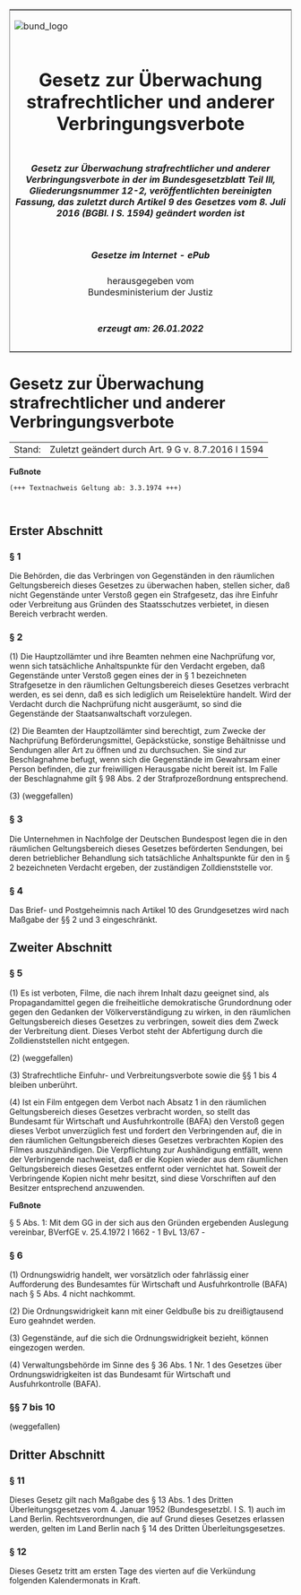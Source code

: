 <span id="DECKBLATT.html"></span>

<table border="0" frame="border" width="100%">

<tr valign="top">

<td align="left">

![bund\_logo](BfJ_2021_Web_de_de.gif)

</td>

<td align="right">

 

</td>

</tr>

<tr align="center" valign="middle">

<td colspan="2">

# Gesetz zur Überwachung strafrechtlicher und anderer Verbringungsverbote

</td>

</tr>

<tr align="center" valign="middle">

<td colspan="2">

##### Gesetz zur Überwachung strafrechtlicher und anderer Verbringungsverbote in der im Bundesgesetzblatt Teil III, Gliederungsnummer 12-2, veröffentlichten bereinigten Fassung, das zuletzt durch Artikel 9 des Gesetzes vom 8. Juli 2016 (BGBl. I S. 1594) geändert worden ist

</td>

</tr>

<tr align="center" valign="middle">

<td colspan="2">

  
  

##### Gesetze im Internet - ePub  
  
herausgegeben vom  
Bundesministerium der Justiz

</td>

</tr>

<tr align="center" valign="bottom">

<td colspan="2">

  
  

##### erzeugt am: 26.01.2022

</td>

</tr>

</table>

<span id="BJNR006070961.html"></span>

# Gesetz zur Überwachung strafrechtlicher und anderer Verbringungsverbote

<div>

<div class="jnhtml">

|        |                                                    |
| ------ | -------------------------------------------------- |
| Stand: | Zuletzt geändert durch Art. 9 G v. 8.7.2016 I 1594 |

</div>

</div>

<div>

  
**Fußnote**

<div class="jnhtml">

<div>

<div class="jurAbsatz">

  

``` 
(+++ Textnachweis Geltung ab: 3.3.1974 +++)

 
```

</div>

</div>

</div>

</div>

<span id="BJNR006070961BJNG000100311.html"></span>

## Erster Abschnitt  

<span id="BJNR006070961BJNE000400311.html"></span>

### § 1  

<div>

<div class="jnhtml">

<div>

<div class="jurAbsatz">

Die Behörden, die das Verbringen von Gegenständen in den räumlichen
Geltungsbereich dieses Gesetzes zu überwachen haben, stellen sicher, daß
nicht Gegenstände unter Verstoß gegen ein Strafgesetz, das ihre Einfuhr
oder Verbreitung aus Gründen des Staatsschutzes verbietet, in diesen
Bereich verbracht werden.

</div>

</div>

</div>

</div>

<span id="BJNR006070961BJNE000502377.html"></span>

### § 2  

<div>

<div class="jnhtml">

<div>

<div class="jurAbsatz">

(1) Die Hauptzollämter und ihre Beamten nehmen eine Nachprüfung vor,
wenn sich tatsächliche Anhaltspunkte für den Verdacht ergeben, daß
Gegenstände unter Verstoß gegen eines der in § 1 bezeichneten
Strafgesetze in den räumlichen Geltungsbereich dieses Gesetzes verbracht
werden, es sei denn, daß es sich lediglich um Reiselektüre handelt. Wird
der Verdacht durch die Nachprüfung nicht ausgeräumt, so sind die
Gegenstände der Staatsanwaltschaft vorzulegen.

</div>

<div class="jurAbsatz">

(2) Die Beamten der Hauptzollämter sind berechtigt, zum Zwecke der
Nachprüfung Beförderungsmittel, Gepäckstücke, sonstige Behältnisse und
Sendungen aller Art zu öffnen und zu durchsuchen. Sie sind zur
Beschlagnahme befugt, wenn sich die Gegenstände im Gewahrsam einer
Person befinden, die zur freiwilligen Herausgabe nicht bereit ist. Im
Falle der Beschlagnahme gilt § 98 Abs. 2 der Strafprozeßordnung
entsprechend.

</div>

<div class="jurAbsatz">

(3) (weggefallen)

</div>

</div>

</div>

</div>

<span id="BJNR006070961BJNE000602307.html"></span>

### § 3  

<div>

<div class="jnhtml">

<div>

<div class="jurAbsatz">

Die Unternehmen in Nachfolge der Deutschen Bundespost legen die in den
räumlichen Geltungsbereich dieses Gesetzes beförderten Sendungen, bei
deren betrieblicher Behandlung sich tatsächliche Anhaltspunkte für den
in § 2 bezeichneten Verdacht ergeben, der zuständigen Zolldienststelle
vor.

</div>

</div>

</div>

</div>

<span id="BJNR006070961BJNE000700311.html"></span>

### § 4  

<div>

<div class="jnhtml">

<div>

<div class="jurAbsatz">

Das Brief- und Postgeheimnis nach Artikel 10 des Grundgesetzes wird nach
Maßgabe der §§ 2 und 3 eingeschränkt.

</div>

</div>

</div>

</div>

<span id="BJNR006070961BJNG000200311.html"></span>

## Zweiter Abschnitt  

<span id="BJNR006070961BJNE000801311.html"></span>

### § 5  

<div>

<div class="jnhtml">

<div>

<div class="jurAbsatz">

(1) Es ist verboten, Filme, die nach ihrem Inhalt dazu geeignet sind,
als Propagandamittel gegen die freiheitliche demokratische Grundordnung
oder gegen den Gedanken der Völkerverständigung zu wirken, in den
räumlichen Geltungsbereich dieses Gesetzes zu verbringen, soweit dies
dem Zweck der Verbreitung dient. Dieses Verbot steht der Abfertigung
durch die Zolldienststellen nicht entgegen.

</div>

<div class="jurAbsatz">

(2) (weggefallen)

</div>

<div class="jurAbsatz">

(3) Strafrechtliche Einfuhr- und Verbreitungsverbote sowie die §§ 1 bis
4 bleiben unberührt.

</div>

<div class="jurAbsatz">

(4) Ist ein Film entgegen dem Verbot nach Absatz 1 in den räumlichen
Geltungsbereich dieses Gesetzes verbracht worden, so stellt das
Bundesamt für Wirtschaft und Ausfuhrkontrolle (BAFA) den Verstoß gegen
dieses Verbot unverzüglich fest und fordert den Verbringenden auf, die
in den räumlichen Geltungsbereich dieses Gesetzes verbrachten Kopien des
Filmes auszuhändigen. Die Verpflichtung zur Aushändigung entfällt, wenn
der Verbringende nachweist, daß er die Kopien wieder aus dem räumlichen
Geltungsbereich dieses Gesetzes entfernt oder vernichtet hat. Soweit der
Verbringende Kopien nicht mehr besitzt, sind diese Vorschriften auf den
Besitzer entsprechend anzuwenden.

</div>

</div>

</div>

</div>

<div>

  
**Fußnote**

<div class="jnhtml">

<div>

<div class="jurAbsatz">

§ 5 Abs. 1: Mit dem GG in der sich aus den Gründen ergebenden Auslegung
vereinbar, BVerfGE v. 25.4.1972 I 1662 - 1 BvL 13/67 -

</div>

</div>

</div>

</div>

<span id="BJNR006070961BJNE000902116.html"></span>

### § 6  

<div>

<div class="jnhtml">

<div>

<div class="jurAbsatz">

(1) Ordnungswidrig handelt, wer vorsätzlich oder fahrlässig einer
Aufforderung des Bundesamtes für Wirtschaft und Ausfuhrkontrolle (BAFA)
nach § 5 Abs. 4 nicht nachkommt.

</div>

<div class="jurAbsatz">

(2) Die Ordnungswidrigkeit kann mit einer Geldbuße bis zu dreißigtausend
Euro geahndet werden.

</div>

<div class="jurAbsatz">

(3) Gegenstände, auf die sich die Ordnungswidrigkeit bezieht, können
eingezogen werden.

</div>

<div class="jurAbsatz">

(4) Verwaltungsbehörde im Sinne des § 36 Abs. 1 Nr. 1 des Gesetzes über
Ordnungswidrigkeiten ist das Bundesamt für Wirtschaft und
Ausfuhrkontrolle (BAFA).

</div>

</div>

</div>

</div>

<span id="BJNR006070961BJNE001000311.html"></span>

### §§ 7 bis 10  
(weggefallen)

<span id="BJNR006070961BJNG000300311.html"></span>

## Dritter Abschnitt  

<span id="BJNR006070961BJNE001100311.html"></span>

### § 11  

<div>

<div class="jnhtml">

<div>

<div class="jurAbsatz">

Dieses Gesetz gilt nach Maßgabe des § 13 Abs. 1 des Dritten
Überleitungsgesetzes vom 4. Januar 1952 (Bundesgesetzbl. I S. 1) auch
im Land Berlin. Rechtsverordnungen, die auf Grund dieses Gesetzes
erlassen werden, gelten im Land Berlin nach § 14 des Dritten
Überleitungsgesetzes.

</div>

</div>

</div>

</div>

<span id="BJNR006070961BJNE001200311.html"></span>

### § 12  

<div>

<div class="jnhtml">

<div>

<div class="jurAbsatz">

Dieses Gesetz tritt am ersten Tage des vierten auf die Verkündung
folgenden Kalendermonats in Kraft.

</div>

</div>

</div>

</div>
